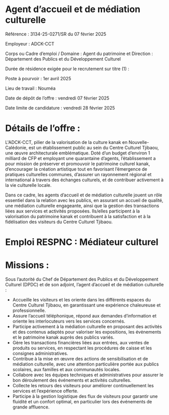 # Agent d’accueil et de médiation culturelle

Référence : 3134-25-0271/SR du 07 février 2025

Employeur : ADCK-CCT

Corps ou Cadre d’emploi / Domaine : Agent du patrimoine et Direction : Département des Publics et du Développement Culturel

Durée de résidence exigée pour le recrutement sur titre (1) :

Poste à pourvoir : 1er avril 2025

Lieu de travail : Nouméa

Date de dépôt de l’offre : vendredi 07 février 2025

Date limite de candidature : vendredi 28 février 2025

# Détails de l’offre :

L'ADCK-CCT, pilier de la valorisation de la culture kanak en Nouvelle-Calédonie, est un établissement public au sein du Centre Culturel Tjibaou, une œuvre architecturale emblématique. Doté d’un budget d’environ 1 milliard de CFP et employant une quarantaine d’agents, l’établissement a pour mission de préserver et promouvoir le patrimoine culturel kanak, d’encourager la création artistique tout en favorisant l’émergence de pratiques culturelles communes, d’assurer un rayonnement régional et international à travers des échanges culturels, et de contribuer activement à la vie culturelle locale.

Dans ce cadre, les agents d’accueil et de médiation culturelle jouent un rôle essentiel dans la relation avec les publics, en assurant un accueil de qualité, une médiation culturelle engageante, ainsi que la gestion des transactions liées aux services et activités proposées. Ils/elles participent à la valorisation du patrimoine kanak et contribuent à la satisfaction et à la fidélisation des visiteurs du Centre Culturel Tjibaou.

# Emploi RESPNC : Médiateur culturel

# Missions :

Sous l’autorité du Chef de Département des Publics et du Développement Culturel (DPDC) et de son adjoint, l’agent d’accueil et de médiation culturelle :

- Accueille les visiteurs et les oriente dans les différents espaces du Centre Culturel Tjibaou, en garantissant une expérience chaleureuse et professionnelle.
- Assure l’accueil téléphonique, répond aux demandes d’information et oriente les interlocuteurs vers les services concernés.
- Participe activement à la médiation culturelle en proposant des activités et des contenus adaptés pour valoriser les expositions, les événements et le patrimoine kanak auprès des publics variés.
- Gère les transactions financières liées aux entrées, aux ventes de produits ou services, en respectant les procédures de caisse et les consignes administratives.
- Contribue à la mise en œuvre des actions de sensibilisation et de médiation culturelle, avec une attention particulière portée aux publics scolaires, aux familles et aux communautés locales.
- Collabore avec les équipes techniques et administratives pour assurer le bon déroulement des événements et activités culturelles.
- Collecte les retours des visiteurs pour améliorer continuellement les services et l’expérience offerte.
- Participe à la gestion logistique des flux de visiteurs pour garantir une fluidité et un confort optimal, en particulier lors des événements de grande affluence.